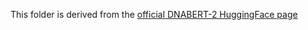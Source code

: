 This folder is derived from the [official DNABERT-2 HuggingFace page](https://huggingface.co/zhihan1996/DNABERT-2-117M/tree/main)
